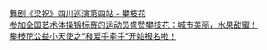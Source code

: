   
[舞剧《梁祝》四川巡演第四站 - 攀枝花](http://www.dianyue.me/archives/535/nrxg1r0obf60eyhl/)  
[参加全国艺术体操锦标赛的运动员盛赞攀枝花：城市美丽，水果甜蜜！](http://www.dianyue.me/archives/068/nbjo6g8lej8t5aeu/)  
[攀枝花公益小天使之“和爱手牵手”开始报名啦！](http://www.dianyue.me/archives/550/ojh8gl16ckgj2epm/)